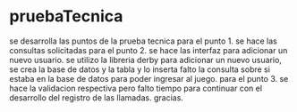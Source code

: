 # pruebaTecnica
se desarrolla las puntos de la prueba tecnica
para el punto 1. se hace las consultas solicitadas
para el punto 2. se hace las interfaz para adicionar un nuevo usuario. se utilizo la libreria derby para adicionar un nuevo usuario, se crea
la base de datos y la tabla y lo inserta falto la consulta sobre si estaba en la base de datos para poder ingresar al juego.
para el punto 3. se hace la validacion respectiva pero falto tiempo para continuar con el desarrollo del registro de las llamadas.
gracias.
